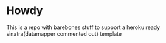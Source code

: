 <h1>Howdy</h1>

This is a repo with barebones stuff to support a heroku ready sinatra(datamapper commented out) template

